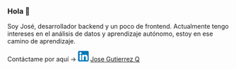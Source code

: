 ### Hola 👋

Soy José, desarrollador backend y un poco de frontend. Actualmente tengo intereses en el análisis de datos y aprendizaje autónomo, estoy en ese camino de aprendizaje.

Contáctame por aquí -> ![Icon Linkedin](linkedin.png) [Jose Gutierrez Q](https://www.linkedin.com/in/josegque/)



